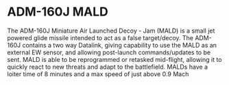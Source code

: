 # ADM-160J MALD

The ADM-160J Miniature Air Launched Decoy - Jam (MALD) is a small jet powered glide missile intended to act as a false target/decoy. The ADM-160J contains a two way Datalink, giving capability to use the MALD as an external EW sensor, and allowing post-launch commands/updates to be sent. MALD is able to be reprogrammed or retasked mid-flight, allowing it to quickly react to new threats and adapt to the battlefield. MALDs have a loiter time of 8 minutes and a max speed of just above 0.9 Mach
